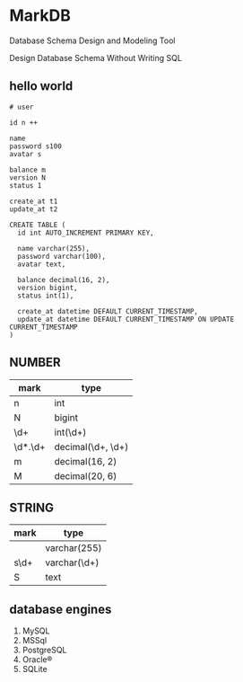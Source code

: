 # MarkDB

Database Schema Design and Modeling Tool

Design Database Schema Without Writing SQL

## hello world

```
# user

id n ++

name
password s100
avatar s

balance m
version N
status 1

create_at t1
update_at t2
```

```mysql
CREATE TABLE (
  id int AUTO_INCREMENT PRIMARY KEY,

  name varchar(255),
  password varchar(100),
  avatar text,

  balance decimal(16, 2),
  version bigint,
  status int(1),

  create_at datetime DEFAULT CURRENT_TIMESTAMP,
  update_at datetime DEFAULT CURRENT_TIMESTAMP ON UPDATE CURRENT_TIMESTAMP
)
```

## NUMBER

| mark | type |
-|-
n | int
N | bigint
\d+ | int(\d+)
\d*\.\d+ | decimal(\d+, \d+)
m | decimal(16, 2)
M | decimal(20, 6)

## STRING

| mark | type |
-|-
| | varchar(255)
s\d+ | varchar(\d+)
S | text


## database engines

1. MySQL
2. MSSql
3. PostgreSQL
4. Oracle®
5. SQLite
